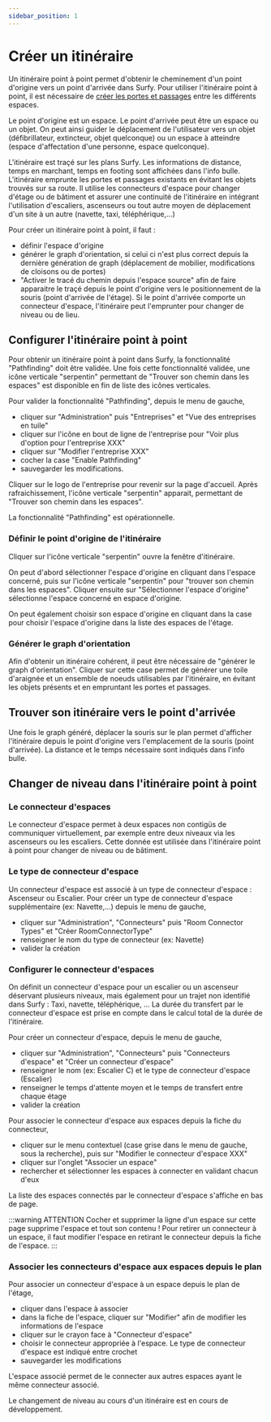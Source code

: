 ```yaml
---
sidebar_position: 1
---
```


# Créer un itinéraire

Un itinéraire point à point permet d'obtenir le cheminement d'un point d'origine vers un point d'arrivée dans Surfy.
Pour utiliser l'itinéraire point à point, il est nécessaire de [créer les portes et passages](/docs/tutorials/surfaces/doors/create.md) entre les différents espaces.


Le point d'origine est un espace.
Le point d'arrivée peut être un espace ou un objet. On peut ainsi guider le déplacement de l'utilisateur vers un objet (défibrillateur, extincteur, objet quelconque) ou un espace à atteindre (espace d'affectation d'une personne, espace quelconque).

L'itinéraire est traçé sur les plans Surfy.
Les informations de distance, temps en marchant, temps en footing sont affichées dans l'info bulle.
L'itinéraire emprunte les portes et passages existants en évitant les objets trouvés sur sa route.
Il utilise les connecteurs d'espace pour changer d'étage ou de bâtiment et assurer une continuité de l'itinéraire en intégrant l'utilisation d'escaliers, ascenseurs ou tout autre moyen de déplacement d'un site à un autre (navette, taxi, téléphérique,...)

Pour créer un itinéraire point à point, il faut :

-   définir l'espace d'origine
-   générer le graph d'orientation, si celui ci n'est plus correct depuis la dernière génération de graph (déplacement de mobilier, modifications de cloisons ou de portes)
-   "Activer le tracé du chemin depuis l'espace source" afin de faire apparaitre le traçé depuis le point d'origine vers le positionnement de la souris (point d'arrivée de l'étage). Si le point d'arrivée comporte un connecteur d'espace, l'itinéraire peut l'emprunter pour changer de niveau ou de lieu.

## Configurer l'itinéraire point à point

Pour obtenir un itinéraire point à point dans Surfy, la fonctionnalité "Pathfinding" doit être validée.
Une fois cette fonctionnalité validée, une icône verticale "serpentin" permettant de "Trouver son chemin dans les espaces" est disponible en fin de liste des icônes verticales.

Pour valider la fonctionnalité "Pathfinding", depuis le menu de gauche,

-   cliquer sur "Administration" puis "Entreprises" et "Vue des entreprises en tuile"
-   cliquer sur l'icône en bout de ligne de l'entreprise pour "Voir plus d'option pour l'entreprise XXX"
-   cliquer sur "Modifier l'entreprise XXX"
-   cocher la case "Enable Pathfinding"
-   sauvegarder les modifications.

Cliquer sur le logo de l'entreprise pour revenir sur la page d'accueil.
Après rafraichissement, l'icône verticale "serpentin" apparait, permettant de "Trouver son chemin dans les espaces".

La fonctionnalité "Pathfinding" est opérationnelle.

### Définir le point d'origine de l'itinéraire

Cliquer sur l'icône verticale "serpentin" ouvre la fenêtre d'itinéraire.

On peut d'abord sélectionner l'espace d'origine en cliquant dans l'espace concerné, puis sur l'icône verticale "serpentin" pour "trouver son chemin dans les espaces". Cliquer ensuite sur "Sélectionner l'espace d'origine" sélectionne l'espace concerné en espace d'origine.

On peut également choisir son espace d'origine en cliquant dans la case pour choisir l'espace d'origine dans la liste des espaces de l'étage.

### Générer le graph d'orientation

Afin d'obtenir un itinéraire cohérent, il peut être nécessaire de "générer le graph d'orientation".
Cliquer sur cette case permet de générer une toile d'araignée et un ensemble de noeuds utilisables par l'itinéraire, en évitant les objets présents et en empruntant les portes et passages.

## Trouver son itinéraire vers le point d'arrivée

Une fois le graph généré, déplacer la souris sur le plan permet d'afficher l'itinéraire depuis le point d'origine vers l'emplacement de la souris (point d'arrivée). La distance et le temps nécessaire sont indiqués dans l'info bulle.

## Changer de niveau dans l'itinéraire point à point

### Le connecteur d'espaces

Le connecteur d'espace permet à deux espaces non contigüs de communiquer virtuellement, par exemple entre deux niveaux via les ascenseurs ou les escaliers. Cette donnée est utilisée dans l'itinéraire point à point pour changer de niveau ou de bâtiment.

### Le type de connecteur d'espace 

Un connecteur d'espace est associé à un type de connecteur d'espace : Ascenseur ou Escalier.
Pour créer un type de connecteur d'espace supplémentaire (ex: Navette,...) depuis le menu de gauche,

-   cliquer sur "Administration", "Connecteurs" puis "Room Connector Types" et "Créer RoomConnectorType"
-   renseigner le nom du type de connecteur (ex: Navette)
-   valider la création

### Configurer le connecteur d'espaces

On définit un connecteur d'espace pour un escalier ou un ascenseur déservant plusieurs niveaux, mais également pour un trajet non identifié dans Surfy : Taxi, navette, téléphérique, ...
La durée du transfert par le connecteur d'espace est prise en compte dans le calcul total de la durée de l'itinéraire.

Pour créer un connecteur d'espace, depuis le menu de gauche,

-   cliquer sur "Administration", "Connecteurs" puis "Connecteurs d'espace" et "Créer un connecteur d'espace"
-   renseigner le nom (ex: Escalier C) et le type de connecteur d'espace (Escalier)
-   renseigner le temps d'attente moyen et le temps de transfert entre chaque étage
-   valider la création

Pour associer le connecteur d'espace aux espaces depuis la fiche du connecteur,

-   cliquer sur le menu contextuel (case grise dans le menu de gauche, sous la recherche), puis sur "Modifier le connecteur d'espace XXX"
-   cliquer sur l'onglet "Associer un espace"
-   rechercher et sélectionner les espaces à connecter en validant chacun d'eux

La liste des espaces connectés par le connecteur d'espace s'affiche en bas de page.

:::warning ATTENTION
Cocher et supprimer la ligne d'un espace sur cette page supprime l'espace et tout son contenu !
Pour retirer un connecteur à un espace, il faut modifier l'espace en retirant le connecteur depuis la fiche de l'espace.
:::

### Associer les connecteurs d'espace aux espaces depuis le plan

Pour associer un connecteur d'espace à un espace depuis le plan de l'étage,

-   cliquer dans l'espace à associer
-   dans la fiche de l'espace, cliquer sur "Modifier" afin de modifier les informations de l'espace
-   cliquer sur le crayon face à "Connecteur d'espace"
-   choisir le connecteur appropriée à l'espace. Le type de connecteur d'espace est indiqué entre crochet
-   sauvegarder les modifications

L'espace associé permet de le connecter aux autres espaces ayant le même connecteur associé.


Le changement de niveau au cours d'un itinéraire est en cours de développement.
